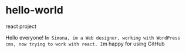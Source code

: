 # hello-world
react project

Hello everyone!
I`m Simona, im a Web designer, working with WordPress cms, now trying to work with react.
I`m happy for using GitHub
